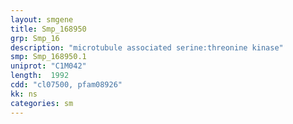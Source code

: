 ```yaml
---
layout: smgene
title: Smp_168950
grp: Smp_16
description: "microtubule associated serine:threonine kinase"
smp: Smp_168950.1
uniprot: "C1M042"
length:  1992
cdd: "cl07500, pfam08926"
kk: ns
categories: sm
---
```


